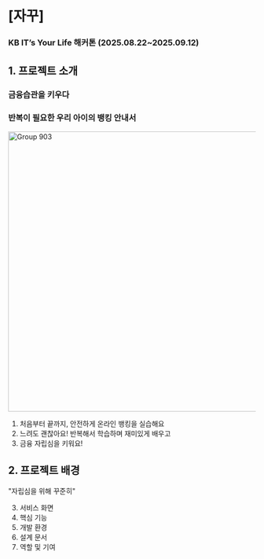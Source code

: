 # [자꾸]
### KB IT’s Your Life 해커톤 (2025.08.22~2025.09.12)

## 1. 프로젝트 소개
### 금융습관을 키우다  
### 반복이 필요한 우리 아이의 뱅킹 안내서  
<img width="600" height="570" alt="Group 903" src="https://github.com/user-attachments/assets/dea85427-0531-4b2a-a5c9-09d4ac7975e8" />   
 
<!-- '자꾸'는 이런 웹이에요? 뭔가이상 -->

1. 처음부터 끝까지, 안전하게 
온라인 뱅킹을 실습해요
2. 느려도 괜찮아요! 반복해서 
학습하며 재미있게 배우고
3. 금융 자립심을 키워요!


## 2. 프로젝트 배경  
"자립심을 위해 꾸준히"  

3. 서비스 화면  
4. 핵심 기능  
5. 개발 환경  
6. 설계 문서  
7. 역할 및 기여  
